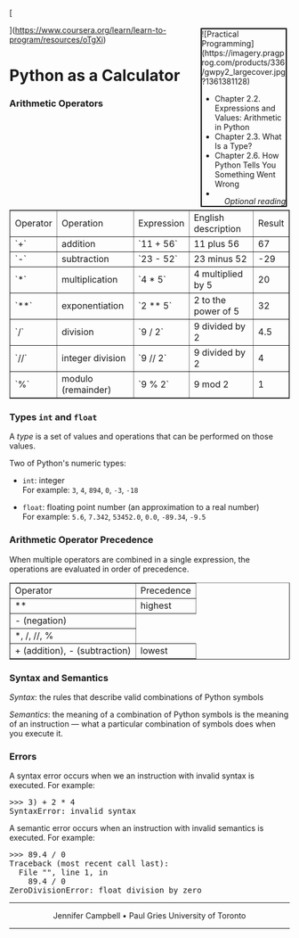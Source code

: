 [

<div style="float:right; position:relative; width:30%; border: 2px solid black; margin:5px;">![Practical Programming](https://imagery.pragprog.com/products/336/gwpy2_largecover.jpg?1361381128)

*   Chapter 2.2\. Expressions and Values: Arithmetic in Python
*   Chapter 2.3\. What Is a Type?
*   Chapter 2.6\. How Python Tells You Something Went Wrong
*   <span style="position:absolute; bottom:0; right:0;">_Optional reading_</span>

</div>

](https://www.coursera.org/learn/learn-to-program/resources/oTgXi)

# Python as a Calculator

### Arithmetic Operators

<table border="1">

<tbody>

<tr>

<td>Operator</td>

<td>Operation</td>

<td>Expression</td>

<td>English description</td>

<td>Result</td>

</tr>

<tr>

<td>`+`</td>

<td>addition</td>

<td>`11 + 56`</td>

<td>11 plus 56</td>

<td>67</td>

</tr>

<tr>

<td>`-`</td>

<td>subtraction</td>

<td>`23 - 52`</td>

<td>23 minus 52</td>

<td>-29</td>

</tr>

<tr>

<td>`*`</td>

<td>multiplication</td>

<td>`4 * 5`</td>

<td>4 multiplied by 5</td>

<td>20</td>

</tr>

<tr>

<td>`**`</td>

<td>exponentiation</td>

<td>`2 ** 5`</td>

<td>2 to the power of 5</td>

<td>32</td>

</tr>

<tr>

<td>`/`</td>

<td>division</td>

<td>`9 / 2`</td>

<td>9 divided by 2</td>

<td>4.5</td>

</tr>

<tr>

<td>`//`</td>

<td>integer division</td>

<td>`9 // 2`</td>

<td>9 divided by 2</td>

<td>4</td>

</tr>

<tr>

<td>`%`</td>

<td>modulo (remainder)</td>

<td>`9 % 2`</td>

<td>9 mod 2</td>

<td>1</td>

</tr>

</tbody>

</table>

### Types `int` and `float`

A _type_ is a set of values and operations that can be performed on those values.

Two of Python's numeric types:

*   `int`: integer  
    For example: `3`, `4`, `894`, `0`, `-3`, `-18`

*   `float`: floating point number (an approximation to a real number)  
    For example: `5.6`, `7.342`, `53452.0`, `0.0`, `-89.34`, `-9.5`

### Arithmetic Operator Precedence

When multiple operators are combined in a single expression, the operations are evaluated in order of precedence.

<table border="1">

<tbody>

<tr>

<td>Operator</td>

<td>Precedence</td>

</tr>

<tr>

<td>**</td>

<td>highest</td>

</tr>

<tr>

<td>- (negation)</td>

</tr>

<tr>

<td>*, /, //, %</td>

</tr>

<tr>

<td>+ (addition), - (subtraction)</td>

<td>lowest</td>

</tr>

</tbody>

</table>

### Syntax and Semantics

_Syntax_: the rules that describe valid combinations of Python symbols

_Semantics_: the meaning of a combination of Python symbols is the meaning of an instruction — what a particular combination of symbols does when you execute it.

### Errors

A syntax error occurs when we an instruction with invalid syntax is executed. For example:

<pre>>>> 3) + 2 * 4
SyntaxError: invalid syntax
</pre>

A semantic error occurs when an instruction with invalid semantics is executed. For example:

<pre>>>> 89.4 / 0
Traceback (most recent call last):
  File "", line 1, in
    89.4 / 0
ZeroDivisionError: float division by zero
</pre>

* * *

<center>Jennifer Campbell • Paul Gries  
University of Toronto</center>

* * *